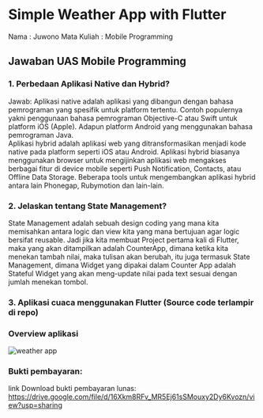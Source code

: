 # Simple Weather App with Flutter

Nama : Juwono
Mata Kuliah : Mobile Programming

## Jawaban UAS Mobile Programming
### 1. Perbedaan Aplikasi Native dan Hybrid?
Jawab:
Aplikasi native adalah aplikasi yang dibangun dengan bahasa pemrograman yang spesifik untuk platform tertentu. Contoh populernya yakni penggunaan bahasa pemrograman Objective-C atau Swift untuk platform iOS (Apple). Adapun platform Android yang menggunakan bahasa pemrograman Java.<br>
Aplikasi hybrid adalah aplikasi web yang ditransformasikan menjadi kode native pada platform seperti iOS atau Android. Aplikasi hybrid biasanya menggunakan browser untuk mengijinkan aplikasi web mengakses berbagai fitur di device mobile seperti Push Notification, Contacts, atau Offline Data Storage. Beberapa tools untuk mengembangkan aplikasi hybrid antara lain Phonegap, Rubymotion dan lain-lain.

### 2. Jelaskan tentang State Management?
State Management adalah sebuah design coding yang mana kita memisahkan antara logic dan view kita yang mana bertujuan agar logic bersifat reusable. Jadi jika kita membuat Project pertama kali di Flutter, maka yang akan ditampilkan adalah CounterApp, dimana ketika kita menekan tambah nilai, maka tulisan akan berubah, itu juga termasuk State Management, dimana Widget yang dipakai dalam Counter App adalah Stateful Widget yang akan meng-update nilai pada text sesuai dengan jumlah menekan tombol.

### 3. Aplikasi cuaca menggunakan Flutter (Source code terlampir di repo)
### Overview aplikasi
![weather app](https://user-images.githubusercontent.com/70443393/150634443-e09cf065-349d-4d83-8c77-fefad32018e3.PNG)


### Bukti pembayaran:
link Download bukti pembayaran lunas: https://drive.google.com/file/d/16Xkm8RFv_MR5Ej61sSMouxy2Dy6Kvozn/view?usp=sharing
